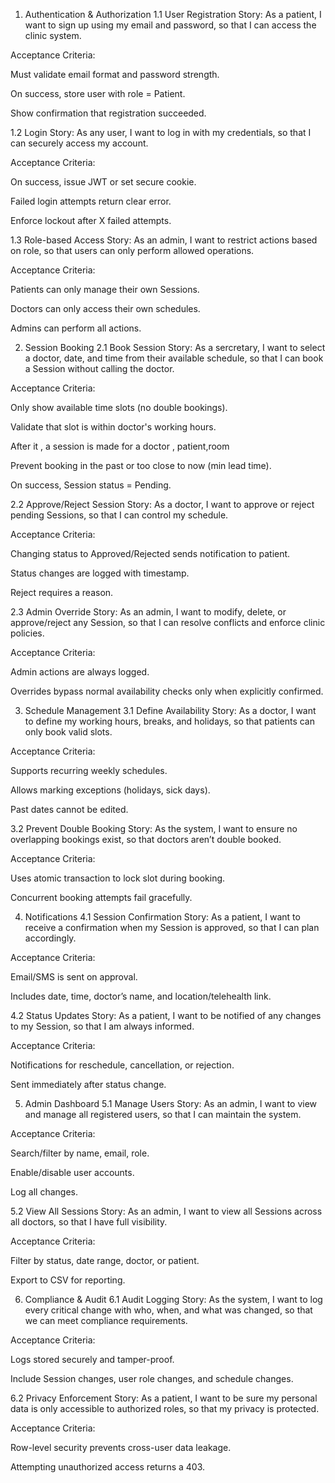 1. Authentication & Authorization
1.1 User Registration
Story:
As a patient, I want to sign up using my email and password, so that I can access the clinic system.

Acceptance Criteria:

Must validate email format and password strength.

On success, store user with role = Patient.

Show confirmation that registration succeeded.

1.2 Login
Story:
As any user, I want to log in with my credentials, so that I can securely access my account.

Acceptance Criteria:

On success, issue JWT or set secure cookie.

Failed login attempts return clear error.

Enforce lockout after X failed attempts.

1.3 Role-based Access
Story:
As an admin, I want to restrict actions based on role, so that users can only perform allowed operations.

Acceptance Criteria:

Patients can only manage their own Sessions.

Doctors can only access their own schedules.

Admins can perform all actions.

2. Session Booking
2.1 Book Session
Story:
As a sercretary, I want to select a doctor, date, and time from their available schedule, so that I can book a Session without calling the doctor.

Acceptance Criteria:

Only show available time slots (no double bookings).

Validate that slot is within doctor's working hours.

After it , a session is made for a doctor , patient,room

Prevent booking in the past or too close to now (min lead time).

On success, Session status = Pending.

2.2 Approve/Reject Session
Story:
As a doctor, I want to approve or reject pending Sessions, so that I can control my schedule.

Acceptance Criteria:

Changing status to Approved/Rejected sends notification to patient.

Status changes are logged with timestamp.

Reject requires a reason.

2.3 Admin Override
Story:
As an admin, I want to modify, delete, or approve/reject any Session, so that I can resolve conflicts and enforce clinic policies.

Acceptance Criteria:

Admin actions are always logged.

Overrides bypass normal availability checks only when explicitly confirmed.

3. Schedule Management
3.1 Define Availability
Story:
As a doctor, I want to define my working hours, breaks, and holidays, so that patients can only book valid slots.

Acceptance Criteria:

Supports recurring weekly schedules.

Allows marking exceptions (holidays, sick days).

Past dates cannot be edited.

3.2 Prevent Double Booking
Story:
As the system, I want to ensure no overlapping bookings exist, so that doctors aren’t double booked.

Acceptance Criteria:

Uses atomic transaction to lock slot during booking.

Concurrent booking attempts fail gracefully.

4. Notifications
4.1 Session Confirmation
Story:
As a patient, I want to receive a confirmation when my Session is approved, so that I can plan accordingly.

Acceptance Criteria:

Email/SMS is sent on approval.

Includes date, time, doctor’s name, and location/telehealth link.

4.2 Status Updates
Story:
As a patient, I want to be notified of any changes to my Session, so that I am always informed.

Acceptance Criteria:

Notifications for reschedule, cancellation, or rejection.

Sent immediately after status change.

5. Admin Dashboard
5.1 Manage Users
Story:
As an admin, I want to view and manage all registered users, so that I can maintain the system.

Acceptance Criteria:

Search/filter by name, email, role.

Enable/disable user accounts.

Log all changes.

5.2 View All Sessions
Story:
As an admin, I want to view all Sessions across all doctors, so that I have full visibility.

Acceptance Criteria:

Filter by status, date range, doctor, or patient.

Export to CSV for reporting.

6. Compliance & Audit
6.1 Audit Logging
Story:
As the system, I want to log every critical change with who, when, and what was changed, so that we can meet compliance requirements.

Acceptance Criteria:

Logs stored securely and tamper-proof.

Include Session changes, user role changes, and schedule changes.

6.2 Privacy Enforcement
Story:
As a patient, I want to be sure my personal data is only accessible to authorized roles, so that my privacy is protected.

Acceptance Criteria:

Row-level security prevents cross-user data leakage.

Attempting unauthorized access returns a 403.
